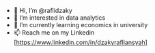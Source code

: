 - 👋 Hi, I’m @raflidzaky
- 👀 I’m interested in data analytics
- 🌱 I’m currently learning economics in university
- 📫 Reach me on my Linkedin
[https://www.linkedin.com/in/dzakyrafliansyah]

<!---
raflidzaky/raflidzaky is a ✨ special ✨ repository because its `README.md` (this file) appears on your GitHub profile.
You can click the Preview link to take a look at your changes.
--->
